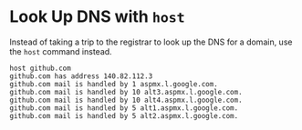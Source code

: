 # Look Up DNS with `host`

Instead of taking a trip to the registrar to look up the DNS for a domain, use the `host` command instead.

```terminal
host github.com
github.com has address 140.82.112.3
github.com mail is handled by 1 aspmx.l.google.com.
github.com mail is handled by 10 alt3.aspmx.l.google.com.
github.com mail is handled by 10 alt4.aspmx.l.google.com.
github.com mail is handled by 5 alt1.aspmx.l.google.com.
github.com mail is handled by 5 alt2.aspmx.l.google.com.
```
